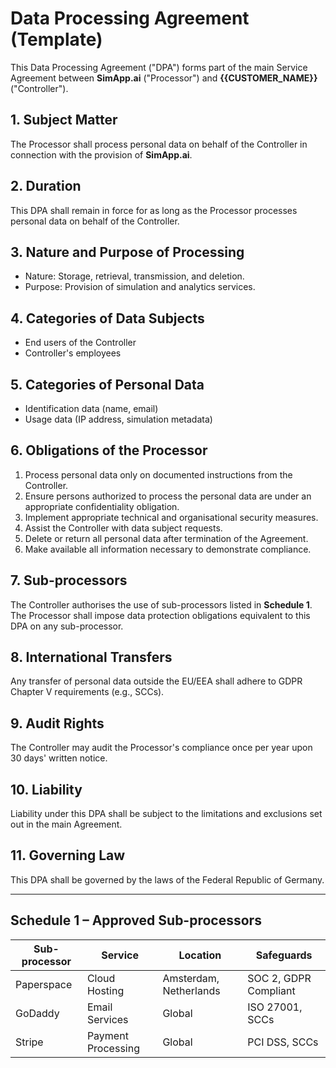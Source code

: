 # Data Processing Agreement (Template)

This Data Processing Agreement ("DPA") forms part of the main Service Agreement between **SimApp.ai** ("Processor") and **{{CUSTOMER_NAME}}** ("Controller").

## 1. Subject Matter
The Processor shall process personal data on behalf of the Controller in connection with the provision of **SimApp.ai**.

## 2. Duration
This DPA shall remain in force for as long as the Processor processes personal data on behalf of the Controller.

## 3. Nature and Purpose of Processing
- Nature: Storage, retrieval, transmission, and deletion.
- Purpose: Provision of simulation and analytics services.

## 4. Categories of Data Subjects
- End users of the Controller
- Controller's employees

## 5. Categories of Personal Data
- Identification data (name, email)
- Usage data (IP address, simulation metadata)

## 6. Obligations of the Processor
1. Process personal data only on documented instructions from the Controller.
2. Ensure persons authorized to process the personal data are under an appropriate confidentiality obligation.
3. Implement appropriate technical and organisational security measures.
4. Assist the Controller with data subject requests.
5. Delete or return all personal data after termination of the Agreement.
6. Make available all information necessary to demonstrate compliance.

## 7. Sub-processors
The Controller authorises the use of sub-processors listed in **Schedule 1**. The Processor shall impose data protection obligations equivalent to this DPA on any sub-processor.

## 8. International Transfers
Any transfer of personal data outside the EU/EEA shall adhere to GDPR Chapter V requirements (e.g., SCCs).

## 9. Audit Rights
The Controller may audit the Processor's compliance once per year upon 30 days' written notice.

## 10. Liability
Liability under this DPA shall be subject to the limitations and exclusions set out in the main Agreement.

## 11. Governing Law
This DPA shall be governed by the laws of the Federal Republic of Germany.

---

## Schedule 1 – Approved Sub-processors
| Sub-processor | Service | Location | Safeguards |
|---------------|---------|----------|------------|
| Paperspace | Cloud Hosting | Amsterdam, Netherlands | SOC 2, GDPR Compliant |
| GoDaddy | Email Services | Global | ISO 27001, SCCs |
| Stripe | Payment Processing | Global | PCI DSS, SCCs | 